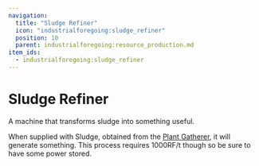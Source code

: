```yaml
---
navigation:
  title: "Sludge Refiner"
  icon: "industrialforegoing:sludge_refiner"
  position: 10
  parent: industrialforegoing:resource_production.md
item_ids:
  - industrialforegoing:sludge_refiner
---
```


# Sludge Refiner

A machine that transforms <Color id="gold">sludge</Color> into something useful.

When supplied with <Color id="gold">Sludge</Color>, obtained from the [Plant Gatherer](../agriculture_n_husbandry/plant_gatherer.md), it will generate <Color id="gold">something</Color>.
This process requires <Color id="gold">1000</Color>RF/t though so be sure to have some power stored.



<Recipe id="industrialforegoing:sludge_refiner" />

